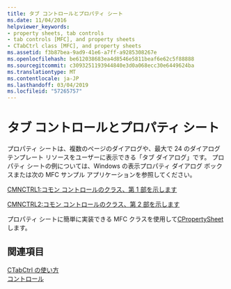 ```yaml
---
title: タブ コントロールとプロパティ シート
ms.date: 11/04/2016
helpviewer_keywords:
- property sheets, tab controls
- tab controls [MFC], and property sheets
- CTabCtrl class [MFC], and property sheets
ms.assetid: f3b87bea-9ad9-41e6-a7ff-a9285308267e
ms.openlocfilehash: be612038683ea4d8546e5811beaf6e62c5f88888
ms.sourcegitcommit: c3093251193944840e3d0a068ecc30e6449624ba
ms.translationtype: MT
ms.contentlocale: ja-JP
ms.lasthandoff: 03/04/2019
ms.locfileid: "57265757"
---
```

# <a name="tab-controls-and-property-sheets"></a>タブ コントロールとプロパティ シート

プロパティ シートは、複数のページのダイアログや、最大で 24 のダイアログ テンプレート リソースをユーザーに表示できる「タブ ダイアログ」です。 プロパティ シートの例については、Windows の表示プロパティ ダイアログ ボックスまたは次の MFC サンプル アプリケーションを参照してください。

[CMNCTRL1:コモン コントロールのクラス、第 1 部を示します](../visual-cpp-samples.md)

[CMNCTRL2:コモン コントロールのクラス、第 2 部を示します](../visual-cpp-samples.md)

プロパティ シートに簡単に実装できる MFC クラスを使用して[CPropertySheet](../mfc/reference/cpropertysheet-class.md)します。

## <a name="see-also"></a>関連項目

[CTabCtrl の使い方](../mfc/using-ctabctrl.md)<br/>
[コントロール](../mfc/controls-mfc.md)
